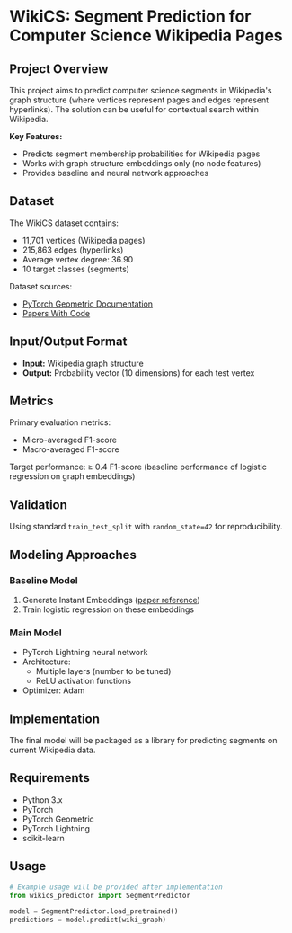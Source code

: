 # WikiCS: Segment Prediction for Computer Science Wikipedia Pages

## Project Overview
This project aims to predict computer science segments in Wikipedia's graph structure (where vertices represent pages and edges represent hyperlinks). The solution can be useful for contextual search within Wikipedia.

**Key Features:**
- Predicts segment membership probabilities for Wikipedia pages
- Works with graph structure embeddings only (no node features)
- Provides baseline and neural network approaches

## Dataset
The WikiCS dataset contains:
- 11,701 vertices (Wikipedia pages)
- 215,863 edges (hyperlinks)
- Average vertex degree: 36.90
- 10 target classes (segments)

Dataset sources:
- [PyTorch Geometric Documentation](https://pytorch-geometric.readthedocs.io/en/2.5.3/generated/torch_geometric.datasets.WikiCS.html)
- [Papers With Code](https://paperswithcode.com/dataset/wiki-cs)

## Input/Output Format
- **Input:** Wikipedia graph structure
- **Output:** Probability vector (10 dimensions) for each test vertex

## Metrics
Primary evaluation metrics:
- Micro-averaged F1-score
- Macro-averaged F1-score

Target performance: ≥ 0.4 F1-score (baseline performance of logistic regression on graph embeddings)

## Validation
Using standard `train_test_split` with `random_state=42` for reproducibility.

## Modeling Approaches

### Baseline Model
1. Generate Instant Embeddings ([paper reference](https://arxiv.org/abs/2010.06992))
2. Train logistic regression on these embeddings

### Main Model
- PyTorch Lightning neural network
- Architecture: 
  - Multiple layers (number to be tuned)
  - ReLU activation functions
- Optimizer: Adam

## Implementation
The final model will be packaged as a library for predicting segments on current Wikipedia data.

## Requirements
- Python 3.x
- PyTorch
- PyTorch Geometric
- PyTorch Lightning
- scikit-learn

## Usage
```python
# Example usage will be provided after implementation
from wikics_predictor import SegmentPredictor

model = SegmentPredictor.load_pretrained()
predictions = model.predict(wiki_graph)